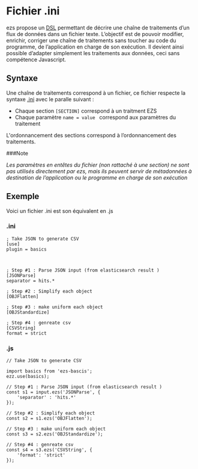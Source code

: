 # Fichier .ini



ezs propose un [DSL](https://fr.wikipedia.org/wiki/Langage_d%C3%A9di%C3%A9) permettant de décrire une chaîne de  traitements d’un flux de données dans un fichier texte. L’objectif est de pouvoir modifier, enrichir, corriger  une chaîne de traitements sans toucher au code du programme, de l’application en charge de son exécution. Il devient ainsi possible d’adapter simplement les traitements aux données, ceci sans compétence Javascript.

## Syntaxe

Une chaîne de traitements correspond à un fichier, ce fichier respecte la syntaxe [.ini](https://fr.wikipedia.org/wiki/Fichier_INI) avec le paralle suivant :

- Chaque section ` [SECTION] ` correspond à un traitment EZS
- Chaque paramètre `name = value ` correspond aux paramètres du traitement

L'ordonnancement des sections correspond à l’ordonnancement des traitements.

###Note

*Les paramètres en entêtes du fichier (non rattaché à une section) ne sont pas utilisés directement par ezs, mais ils peuvent servir de métadonnées à destination de l’application ou le programme en charge de son exécution*

## Exemple

Voici un fichier .ini est son équivalent en .js

### .ini

```
; Take JSON to generate CSV
[use]
plugin = basics



; Step #1 : Parse JSON input (from elasticsearch result )
[JSONParse]
separator = hits.*

; Step #2 : Simplify each object 
[OBJFlatten]

; Step #3 : make uniform each object
[OBJStandardize]

; Step #4 : genreate csv
[CSVString]
format = strict

```


### .js

```
// Take JSON to generate CSV

import basics from 'ezs-bascis';
ezz.use(basics);

// Step #1 : Parse JSON input (from elasticsearch result )
const s1 = input.ezs('JSONParse', { 
	'separator' : 'hits.*'
});

// Step #2 : Simplify each object 
const s2 = s1.ezs('OBJFlatten');

// Step #3 : make uniform each object
const s3 = s2.ezs('OBJStandardize');

// Step #4 : genreate csv
const s4 = s3.ezs('CSVString', { 
	'format': 'strict'
});

```








